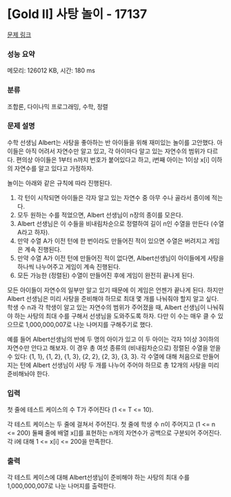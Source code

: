 # [Gold II] 사탕 놀이 - 17137 

[문제 링크](https://www.acmicpc.net/problem/17137) 

### 성능 요약

메모리: 126012 KB, 시간: 180 ms

### 분류

조합론, 다이나믹 프로그래밍, 수학, 정렬

### 문제 설명

<p>수학 선생님 Albert는 사탕을 좋아하는 반 아이들을 위해 재미있는 놀이를 고안했다. 아이들은 아직 어려서 자연수만 알고 있고, 각 아이마다 알고 있는 자연수의 범위가 다르다. 편의상 아이들은 1부터 n까지 번호가 붙어있다고 하고, i번째 아이는 1이상 x[i] 이하의 자연수를 알고 있다고 가정하자. </p>

<p>놀이는 아래와 같은 규칙에 따라 진행된다.</p>

<ol>
	<li>각 턴이 시작되면 아이들은 각자 알고 있는 자연수 중 아무 수나 골라서 종이에 적는다.</li>
	<li>모두 원하는 수를 적었으면, Albert 선생님이 n장의 종이를 모은다.</li>
	<li>Albert 선생님은 이 수들을 비내림차순으로 정렬하여 길이 n인 수열을 만든다 (수열 A라고 하자).</li>
	<li>만약 수열 A가 이전 턴에 한 번이라도 만들어진 적이 있으면 수열은 버려지고 게임은 계속 진행된다. </li>
	<li>만약 수열 A가 이전 턴에 만들어진 적이 없다면, Albert선생님이 아이들에게 사탕을 하나씩 나누어주고 게임이 계속 진행된다.</li>
	<li>모든 가능한 (정렬된) 수열이 만들어진 후에 게임이 완전히 끝나게 된다.</li>
</ol>

<p>모든 아이들이 자연수의 일부만 알고 있기 때문에 이 게임은 언젠가 끝나게 된다. 하지만 Albert 선생님은 미리 사탕을 준비해야 하므로 최대 몇 개를 나눠줘야 할지 알고 싶다. 학생 수 n과 각 학생이 알고 있는 자연수의 범위가 주어졌을 때, Albert 선생님이 나눠줘야 하는 사탕의 최대 수를 구해서 선생님을 도와주도록 하자. 다만 이 수는 매우 클 수 있으므로 1,000,000,007로 나눈 나머지를 구해주기로 했다.</p>

<p>예를 들어 Albert선생님의 반에 두 명의 아이가 있고 이 두 아이는 각자 1이상 3이하의 자연수만 안다고 해보자. 이 경우 총 여섯 종류의 (비내림차순으로) 정렬된 수열을 얻을 수 있다: {1, 1}, {1, 2}, {1, 3}, {2, 2}, {2, 3}, {3, 3}. 각 수열에 대해 처음으로 만들어지는 턴에 Albert 선생님이 사탕 두 개를 나누어 주어야 하므로 총 12개의 사탕을 미리 준비해놔야 한다.</p>

### 입력 

 <p>첫 줄에 테스트 케이스의 수 T가 주어진다 (1 <= T <= 10).</p>

<p>각 테스트 케이스는 두 줄에 걸쳐서 주어진다. 첫 줄에 학생 수 n이 주어지고 (1 <= n <= 200) 둘째 줄에 배열 x[]를 표현하는  n개의 자연수가 공백으로 구분되어 주어진다. 각 i에 대해 1 <= x[i] <= 200을 만족한다.</p>

### 출력 

 <p>각 테스트 케이스에 대해 Albert선생님이 준비해야 하는 사탕의 최대 수를 1,000,000,007로 나눈 나머지를 출력한다. </p>

